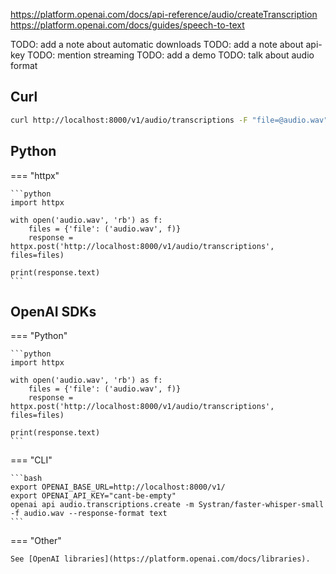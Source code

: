 https://platform.openai.com/docs/api-reference/audio/createTranscription
https://platform.openai.com/docs/guides/speech-to-text

TODO: add a note about automatic downloads
TODO: add a note about api-key
TODO: mention streaming
TODO: add a demo
TODO: talk about audio format

## Curl

```bash
curl http://localhost:8000/v1/audio/transcriptions -F "file=@audio.wav"
```

## Python

=== "httpx"

    ```python
    import httpx

    with open('audio.wav', 'rb') as f:
        files = {'file': ('audio.wav', f)}
        response = httpx.post('http://localhost:8000/v1/audio/transcriptions', files=files)

    print(response.text)
    ```

## OpenAI SDKs

=== "Python"

    ```python
    import httpx

    with open('audio.wav', 'rb') as f:
        files = {'file': ('audio.wav', f)}
        response = httpx.post('http://localhost:8000/v1/audio/transcriptions', files=files)

    print(response.text)
    ```

=== "CLI"

    ```bash
    export OPENAI_BASE_URL=http://localhost:8000/v1/
    export OPENAI_API_KEY="cant-be-empty"
    openai api audio.transcriptions.create -m Systran/faster-whisper-small -f audio.wav --response-format text
    ```

=== "Other"

    See [OpenAI libraries](https://platform.openai.com/docs/libraries).

